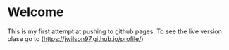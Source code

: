 # Welcome 
This is my first attempt at pushing to github pages.
To see the live version plase go to (https://jwilson97.github.io/profile/)

